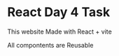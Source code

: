 <h1> React Day 4 Task </h1>

<p>This website Made with React + vite </p>
<p>All compontents are Reusable </b>
